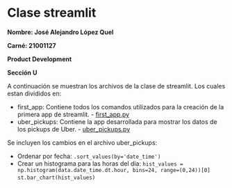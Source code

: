 # Clase streamlit

**Nombre: José Alejandro López Quel**

**Carné: 21001127**

**Product Development**

**Sección U**

A continuación se muestran los archivos de la clase de streamlit. Los cuales estan divididos en:

- first_app: Contiene todos los comandos utilizados para la creación de la primera app de streamlit. - [first_app.py](https://github.com/alejandrolq/ProductDevelopment/blob/main/streamlit/first_app.py "First Streamlit App")
- uber_pickups: Contiene la app desarrollada para mostrar los datos de los pickups de Uber. - [uber_pickups.py](https://github.com/alejandrolq/ProductDevelopment/blob/main/streamlit/uber_pickups.py "Uber Pickups App")

Se incluyen los cambios en el archivo uber_pickups:
- Ordenar por fecha: `.sort_values(by='date_time')`
- Crear un histograma para las horas del día: 
`hist_values = np.histogram(data.date_time.dt.hour, bins=24, range=(0,24))[0]`
`st.bar_chart(hist_values)`
